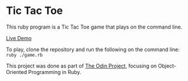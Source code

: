 # Tic Tac Toe
This ruby program is a Tic Tac Toe game that plays on the command line.

[Live Demo](https://replit.com/@nathancabigao/tic-tac-toe)

To play, clone the repository and run the following on the command line:
`ruby ./game.rb`

This project was done as part of [The Odin Project](https://www.theodinproject.com/lessons/ruby-tic-tac-toe), focusing on Object-Oriented Programming in Ruby.